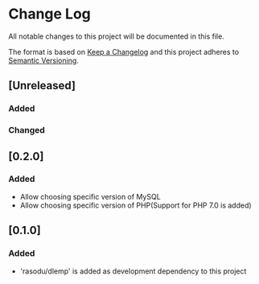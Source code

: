 # Change Log
All notable changes to this project will be documented in this file.

The format is based on [Keep a Changelog](http://keepachangelog.com/)
and this project adheres to [Semantic Versioning](http://semver.org/).

## [Unreleased]
### Added
### Changed


## [0.2.0]
### Added
- Allow choosing specific version of MySQL
- Allow choosing specific version of PHP(Support for PHP 7.0 is added)

## [0.1.0]
### Added
- 'rasodu/dlemp' is added as development dependency to this project
